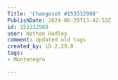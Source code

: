 ```yaml
---
Title: 'Changeset #153332988'
PublishDate: 2024-06-29T13:42:53Z
id: 153332988
user: Nathan Hadley
comment: Updated old tags
created_by: iD 2.29.0
tags:
- Montenegro

---
```

